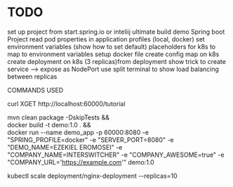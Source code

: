 TODO
====
set up project from start.spring.io or inteliij ultimate
build demo Spring boot Project
read pod properties in application 
profiles (local, docker)
set environment variables (show how to set default)
placeholders for k8s to map to environment variables
setup docker file
create config map on k8s
create deployment on k8s (3 replicas)from deployment 
show trick to create service --> expose as NodePort
use split terminal to show load balancing between replicas



COMMANDS USED

curl XGET http://localhost:60000/tutorial

mvn clean package -DskipTests  && \
docker build -t demo:1.0 .  && \
docker run --name demo_app -p 60000:8080 -e "SPRING_PROFILE=docker" -e "SERVER_PORT=8080" -e "DEMO_NAME=EZEKIEL EROMOSEI" -e "COMPANY_NAME=INTERSWITCHER" -e "COMPANY_AWESOME=true" -e "COMPANY_URL='https://example.com'" demo:1.0

kubectl scale deployment/nginx-deployment --replicas=10